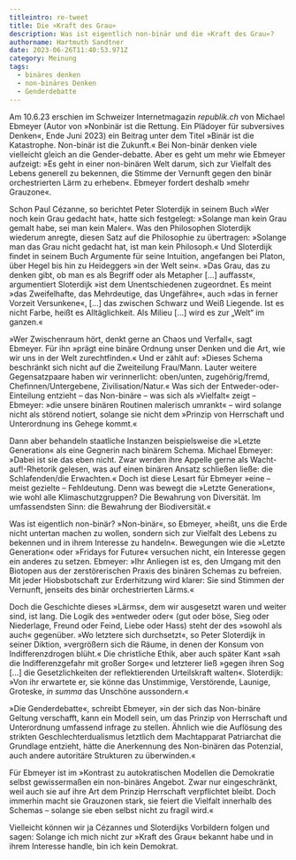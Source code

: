 ```yaml
---
titleintro: re-tweet
title: Die »Kraft des Grau«
description: Was ist eigentlich non-binär und die »Kraft des Grau«?
authorname: Hartmuth Sandtner
date: 2023-06-26T11:40:53.971Z
category: Meinung
tags:
  - binäres denken
  - non-binäres Denken
  - Genderdebatte
---
```



Am 10.6.23 erschien im Schweizer Internetmagazin *republik.ch* von Michael Ebmeyer (Autor von »Nonbinär ist die Rettung. Ein Plädoyer für subversives Denken«, Ende Juni 2023) ein Beitrag unter dem Titel »Binär ist die Katastrophe. Non-binär ist die Zukunft.« Bei Non-binär denken viele vielleicht gleich an die Gender-debatte. Aber es geht um mehr wie Ebmeyer aufzeigt: »Es geht in einer non-binären Welt darum, sich zur Vielfalt des Lebens generell zu bekennen, die Stimme der Vernunft gegen den binär orchestrierten Lärm zu erheben«. Ebmeyer fordert deshalb »mehr Grauzone«. 

Schon Paul Cézanne, so berichtet Peter Sloterdijk in seinem Buch »Wer noch kein Grau gedacht hat«, hatte sich festgelegt: »Solange man kein Grau gemalt habe, sei man kein Maler«. Was den Philosophen Sloterdijk wiederum anregte, diesen Satz auf die Philosophie zu übertragen: »Solange man das Grau nicht gedacht hat, ist man kein Philosoph.« Und Sloterdijk findet in seinem Buch Argumente für seine Intuition, angefangen bei Platon, über Hegel bis hin zu Heideggers »in der Welt sein«. »Das Grau, das zu denken gibt, ob man es als Begriff oder als Metapher \[...] auffasst«, argumentiert Sloterdijk »ist dem Unentschiedenen zugeordnet. Es meint »das Zweifelhafte, das Mehrdeutige, das Ungefähre«, auch »das in ferner Vorzeit Versunkene«, \[...] das zwischen Schwarz und Weiß Liegende. Ist es nicht Farbe, heißt es Alltäglichkeit. Als Milieu \[...] wird es zur „Welt“ im ganzen.« 

»Wer Zwischenraum hört, denkt gerne an Chaos und Verfall«, sagt Ebmeyer. Für ihn »prägt eine binäre Ordnung unser Denken und die Art, wie wir uns in der Welt zurechtfinden.« Und er zählt auf: »Dieses Schema beschränkt sich nicht auf die Zweiteilung Frau/Mann. Lauter weitere Gegensatzpaare haben wir verinnerlicht: oben/unten, zugehörig/fremd, Chefinnen/Untergebene, Zivilisation/Natur.« Was sich der Entweder-oder-Einteilung entzieht – das Non-binäre – was sich als »Vielfalt« zeigt – Ebmeyer: »die unsere binären Routinen malerisch umrankt« – wird solange nicht als störend notiert, solange sie nicht dem »Prinzip von Herrschaft und Unterordnung ins Gehege kommt.«

Dann aber behandeln staatliche Instanzen beispielsweise die »Letzte Generation« als eine Gegnerin nach binärem Schema. Michael Ebmeyer: »Dabei ist sie das eben nicht. Zwar werden ihre Appelle gerne als Wacht-auf!-Rhetorik gelesen, was auf einen binären Ansatz schließen ließe: die Schlafenden/die Erwachten.« Doch ist diese Lesart für Ebmeyer »eine – meist gezielte – Fehldeutung. Denn was bewegt die »Letzte Generation«, wie wohl alle Klimaschutzgruppen? Die Bewahrung von Diversität. Im umfassendsten Sinn: die Bewahrung der Biodiversität.«

Was ist eigentlich non-binär? »Non-binär«, so Ebmeyer, »heißt, uns die Erde nicht untertan machen zu wollen, sondern sich zur Vielfalt des Lebens zu bekennen und in ihrem Interesse zu handeln«. Bewegungen wie die »Letzte Generation« oder »Fridays for Future« versuchen nicht, ein Interesse gegen ein anderes zu setzen. Ebmeyer: »Ihr Anliegen ist es, den Umgang mit den Biotopen aus der zerstörerischen Praxis des binären Schemas zu befreien. Mit jeder Hiobsbotschaft zur Erderhitzung wird klarer: Sie sind Stimmen der Vernunft, jenseits des binär orchestrierten Lärms.«

Doch die Geschichte dieses »Lärms«, dem wir ausgesetzt waren und weiter sind, ist lang. Die Logik des »entweder oder« (gut oder böse, Sieg oder Niederlage, Freund oder Feind, Liebe oder Hass) steht der des »sowohl als auch« gegenüber. »Wo letztere sich durchsetzt«, so Peter Sloterdijk in seiner Diktion, »vergrößern sich die Räume, in denen der Konsum von Indifferenzdrogen blüht.« Die christliche Ethik, aber auch später Kant »sah die Indifferenzgefahr mit großer Sorge« und letzterer ließ »gegen ihren Sog \[...] die Gesetzlichkeiten der reflektierenden Urteilskraft walten«. Sloterdijk: »Von ihr erwartete er, sie könne das Unstimmige, Verstörende, Launige, Groteske, *in summa* das Unschöne aussondern.«

»Die Genderdebatte«, schreibt Ebmeyer, »in der sich das Non-binäre Geltung verschafft, kann ein Modell sein, um das Prinzip von Herrschaft und Unterordnung umfassend infrage zu stellen. Ähnlich wie die Auflösung des strikten Geschlechterdualismus letztlich dem Machtapparat Patriarchat die Grundlage entzieht, hätte die Anerkennung des Non-binären das Potenzial, auch andere autoritäre Strukturen zu überwinden.« 

Für Ebmeyer ist im »Kontrast zu autokratischen Modellen die Demokratie selbst gewissermaßen ein non-binäres Angebot. Zwar nur eingeschränkt, weil auch sie auf ihre Art dem Prinzip Herrschaft verpflichtet bleibt. Doch immerhin macht sie Grauzonen stark, sie feiert die Vielfalt innerhalb des Schemas – solange sie eben selbst nicht zu fragil wird.«

Vielleicht können wir ja Cézannes und Sloterdijks Vorbildern folgen und sagen: Solange ich mich nicht zur »Kraft des Grau« bekannt habe und in ihrem Interesse handle, bin ich kein Demokrat.